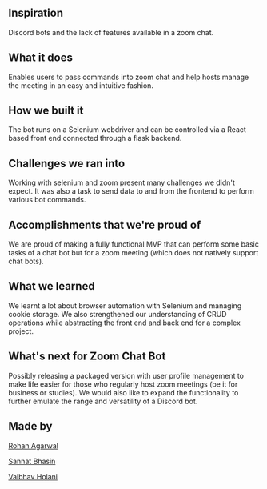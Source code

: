 ## Inspiration
Discord bots and the lack of features available in a zoom chat.

## What it does
Enables users to pass commands into zoom chat and help hosts manage the meeting in an easy and intuitive fashion.

## How we built it
The bot runs on a Selenium webdriver and can be controlled via a React based front end connected through a flask backend.

## Challenges we ran into
Working with selenium and zoom present many challenges we didn't expect. It was also a task to send data to and from the frontend to perform various bot commands.

## Accomplishments that we're proud of
We are proud of making a fully functional MVP that can perform some basic tasks of a chat bot but for a zoom meeting (which does not natively support chat bots).

## What we learned
We learnt a lot about browser automation with Selenium and managing cookie storage. We also strengthened our understanding of CRUD operations while abstracting the front end and back end for a complex project.

## What's next for Zoom Chat Bot
Possibly releasing a packaged version with user profile management to make life easier for those who regularly host zoom meetings (be it for business or studies). We would also like to expand the functionality to further emulate the range and versatility of a Discord bot.

## Made by

[Rohan Agarwal](https://github.com/ronyboi)

[Sannat Bhasin](https://github.com/sannat17)

[Vaibhav Holani](https://github.com/vaibhavholani)
